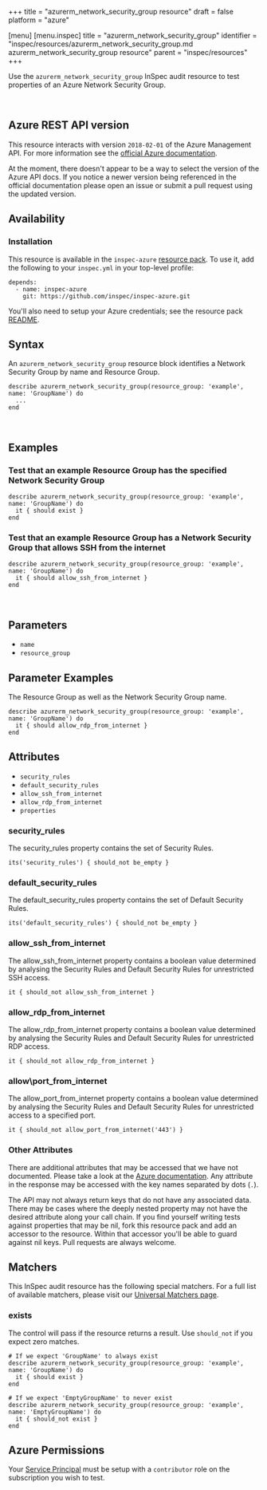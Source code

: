 +++
title = "azurerm_network_security_group resource"
draft = false
platform = "azure"

[menu]
  [menu.inspec]
    title = "azurerm_network_security_group"
    identifier = "inspec/resources/azurerm_network_security_group.md azurerm_network_security_group resource"
    parent = "inspec/resources"
+++


Use the `azurerm_network_security_group` InSpec audit resource to test properties of an
Azure Network Security Group.

<br />

## Azure REST API version

This resource interacts with version `2018-02-01` of the Azure Management API.
For more information see the [official Azure documentation](https://docs.microsoft.com/en-us/rest/api/virtualnetwork/networksecuritygroups/get).

At the moment, there doesn't appear to be a way to select the version of the
Azure API docs. If you notice a newer version being referenced in the official
documentation please open an issue or submit a pull request using the updated
version.

## Availability

### Installation

This resource is available in the `inspec-azure` [resource
pack](https://www.inspec.io/docs/reference/glossary/#resource-pack). To use it, add the
following to your `inspec.yml` in your top-level profile:

    depends:
      - name: inspec-azure
        git: https://github.com/inspec/inspec-azure.git

You'll also need to setup your Azure credentials; see the resource pack
[README](https://github.com/inspec/inspec-azure#inspec-for-azure).

## Syntax

An `azurerm_network_security_group` resource block identifies a Network Security Group by
name and Resource
    Group.

    describe azurerm_network_security_group(resource_group: 'example', name: 'GroupName') do
      ...
    end

<br />

## Examples

### Test that an example Resource Group has the specified Network Security Group

    describe azurerm_network_security_group(resource_group: 'example', name: 'GroupName') do
      it { should exist }
    end

### Test that an example Resource Group has a Network Security Group that allows SSH from the internet

    describe azurerm_network_security_group(resource_group: 'example', name: 'GroupName') do
      it { should allow_ssh_from_internet }
    end

<br />

## Parameters

  - `name`
  - `resource_group`

## Parameter Examples

The Resource Group as well as the Network Security Group
    name.

    describe azurerm_network_security_group(resource_group: 'example', name: 'GroupName') do
      it { should allow_rdp_from_internet }
    end

## Attributes

  - `security_rules`
  - `default_security_rules`
  - `allow_ssh_from_internet`
  - `allow_rdp_from_internet`
  - `properties`

### security\_rules

The security\_rules property contains the set of Security Rules.

    its('security_rules') { should_not be_empty }

### default\_security\_rules

The default\_security\_rules property contains the set of Default Security Rules.

    its('default_security_rules') { should_not be_empty }

### allow\_ssh\_from\_internet

The allow\_ssh\_from\_internet property contains a boolean value determined by analysing
the Security Rules and Default Security Rules for unrestricted SSH access.

    it { should_not allow_ssh_from_internet }

### allow\_rdp\_from\_internet

The allow\_rdp\_from\_internet property contains a boolean value determined by analysing
the Security Rules and Default Security Rules for unrestricted RDP access.

    it { should_not allow_rdp_from_internet }

### allow\port\_from\_internet

The allow\_port\_from\_internet property contains a boolean value determined by analysing
the Security Rules and Default Security Rules for unrestricted access to a specified port.

    it { should_not allow_port_from_internet('443') }

### Other Attributes

There are additional attributes that may be accessed that we have not
documented. Please take a look at the [Azure documentation](#-Azure-REST-API-version).
Any attribute in the response may be accessed with the key names separated by
dots (`.`).

The API may not always return keys that do not have any associated data. There
may be cases where the deeply nested property may not have the desired
attribute along your call chain. If you find yourself writing tests against
properties that may be nil, fork this resource pack and add an accessor to the
resource. Within that accessor you'll be able to guard against nil keys. Pull
requests are always welcome.

## Matchers

This InSpec audit resource has the following special matchers. For a full list of
available matchers, please visit our [Universal Matchers
page](https://www.inspec.io/docs/reference/matchers/).

### exists

The control will pass if the resource returns a result. Use `should_not` if you expect
zero matches.

    # If we expect 'GroupName' to always exist
    describe azurerm_network_security_group(resource_group: 'example', name: 'GroupName') do
      it { should exist }
    end

    # If we expect 'EmptyGroupName' to never exist
    describe azurerm_network_security_group(resource_group: 'example', name: 'EmptyGroupName') do
      it { should_not exist }
    end

## Azure Permissions

Your [Service
Principal](https://docs.microsoft.com/en-us/azure/azure-resource-manager/resource-group-create-service-principal-portal)
must be setup with a `contributor` role on the subscription you wish to test.
